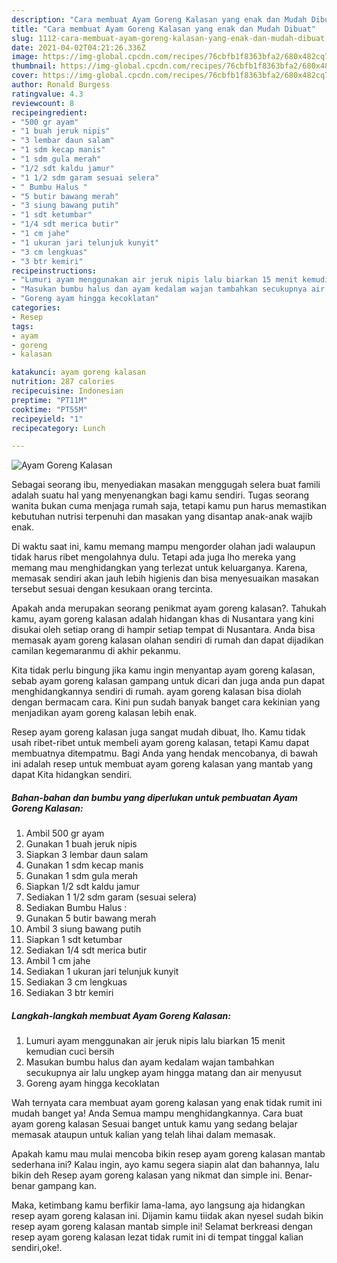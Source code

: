 ```yaml
---
description: "Cara membuat Ayam Goreng Kalasan yang enak dan Mudah Dibuat"
title: "Cara membuat Ayam Goreng Kalasan yang enak dan Mudah Dibuat"
slug: 1112-cara-membuat-ayam-goreng-kalasan-yang-enak-dan-mudah-dibuat
date: 2021-04-02T04:21:26.336Z
image: https://img-global.cpcdn.com/recipes/76cbfb1f8363bfa2/680x482cq70/ayam-goreng-kalasan-foto-resep-utama.jpg
thumbnail: https://img-global.cpcdn.com/recipes/76cbfb1f8363bfa2/680x482cq70/ayam-goreng-kalasan-foto-resep-utama.jpg
cover: https://img-global.cpcdn.com/recipes/76cbfb1f8363bfa2/680x482cq70/ayam-goreng-kalasan-foto-resep-utama.jpg
author: Ronald Burgess
ratingvalue: 4.3
reviewcount: 8
recipeingredient:
- "500 gr ayam"
- "1 buah jeruk nipis"
- "3 lembar daun salam"
- "1 sdm kecap manis"
- "1 sdm gula merah"
- "1/2 sdt kaldu jamur"
- "1 1/2 sdm garam sesuai selera"
- " Bumbu Halus "
- "5 butir bawang merah"
- "3 siung bawang putih"
- "1 sdt ketumbar"
- "1/4 sdt merica butir"
- "1 cm jahe"
- "1 ukuran jari telunjuk kunyit"
- "3 cm lengkuas"
- "3 btr kemiri"
recipeinstructions:
- "Lumuri ayam menggunakan air jeruk nipis lalu biarkan 15 menit kemudian cuci bersih"
- "Masukan bumbu halus dan ayam kedalam wajan tambahkan secukupnya air lalu ungkep ayam hingga matang dan air menyusut"
- "Goreng ayam hingga kecoklatan"
categories:
- Resep
tags:
- ayam
- goreng
- kalasan

katakunci: ayam goreng kalasan 
nutrition: 287 calories
recipecuisine: Indonesian
preptime: "PT11M"
cooktime: "PT55M"
recipeyield: "1"
recipecategory: Lunch

---
```



![Ayam Goreng Kalasan](https://img-global.cpcdn.com/recipes/76cbfb1f8363bfa2/680x482cq70/ayam-goreng-kalasan-foto-resep-utama.jpg)

Sebagai seorang ibu, menyediakan masakan menggugah selera buat famili adalah suatu hal yang menyenangkan bagi kamu sendiri. Tugas seorang  wanita bukan cuma menjaga rumah saja, tetapi kamu pun harus memastikan kebutuhan nutrisi terpenuhi dan masakan yang disantap anak-anak wajib enak.

Di waktu  saat ini, kamu memang mampu mengorder olahan jadi walaupun tidak harus ribet mengolahnya dulu. Tetapi ada juga lho mereka yang memang mau menghidangkan yang terlezat untuk keluarganya. Karena, memasak sendiri akan jauh lebih higienis dan bisa menyesuaikan masakan tersebut sesuai dengan kesukaan orang tercinta. 



Apakah anda merupakan seorang penikmat ayam goreng kalasan?. Tahukah kamu, ayam goreng kalasan adalah hidangan khas di Nusantara yang kini disukai oleh setiap orang di hampir setiap tempat di Nusantara. Anda bisa memasak ayam goreng kalasan olahan sendiri di rumah dan dapat dijadikan camilan kegemaranmu di akhir pekanmu.

Kita tidak perlu bingung jika kamu ingin menyantap ayam goreng kalasan, sebab ayam goreng kalasan gampang untuk dicari dan juga anda pun dapat menghidangkannya sendiri di rumah. ayam goreng kalasan bisa diolah dengan bermacam cara. Kini pun sudah banyak banget cara kekinian yang menjadikan ayam goreng kalasan lebih enak.

Resep ayam goreng kalasan juga sangat mudah dibuat, lho. Kamu tidak usah ribet-ribet untuk membeli ayam goreng kalasan, tetapi Kamu dapat membuatnya ditempatmu. Bagi Anda yang hendak mencobanya, di bawah ini adalah resep untuk membuat ayam goreng kalasan yang mantab yang dapat Kita hidangkan sendiri.

<!--inarticleads1-->

##### Bahan-bahan dan bumbu yang diperlukan untuk pembuatan Ayam Goreng Kalasan:

1. Ambil 500 gr ayam
1. Gunakan 1 buah jeruk nipis
1. Siapkan 3 lembar daun salam
1. Gunakan 1 sdm kecap manis
1. Gunakan 1 sdm gula merah
1. Siapkan 1/2 sdt kaldu jamur
1. Sediakan 1 1/2 sdm garam (sesuai selera)
1. Sediakan  Bumbu Halus :
1. Gunakan 5 butir bawang merah
1. Ambil 3 siung bawang putih
1. Siapkan 1 sdt ketumbar
1. Sediakan 1/4 sdt merica butir
1. Ambil 1 cm jahe
1. Sediakan 1 ukuran jari telunjuk kunyit
1. Sediakan 3 cm lengkuas
1. Sediakan 3 btr kemiri




<!--inarticleads2-->

##### Langkah-langkah membuat Ayam Goreng Kalasan:

1. Lumuri ayam menggunakan air jeruk nipis lalu biarkan 15 menit kemudian cuci bersih
1. Masukan bumbu halus dan ayam kedalam wajan tambahkan secukupnya air lalu ungkep ayam hingga matang dan air menyusut
1. Goreng ayam hingga kecoklatan




Wah ternyata cara membuat ayam goreng kalasan yang enak tidak rumit ini mudah banget ya! Anda Semua mampu menghidangkannya. Cara buat ayam goreng kalasan Sesuai banget untuk kamu yang sedang belajar memasak ataupun untuk kalian yang telah lihai dalam memasak.

Apakah kamu mau mulai mencoba bikin resep ayam goreng kalasan mantab sederhana ini? Kalau ingin, ayo kamu segera siapin alat dan bahannya, lalu bikin deh Resep ayam goreng kalasan yang nikmat dan simple ini. Benar-benar gampang kan. 

Maka, ketimbang kamu berfikir lama-lama, ayo langsung aja hidangkan resep ayam goreng kalasan ini. Dijamin kamu tiidak akan nyesel sudah bikin resep ayam goreng kalasan mantab simple ini! Selamat berkreasi dengan resep ayam goreng kalasan lezat tidak rumit ini di tempat tinggal kalian sendiri,oke!.

